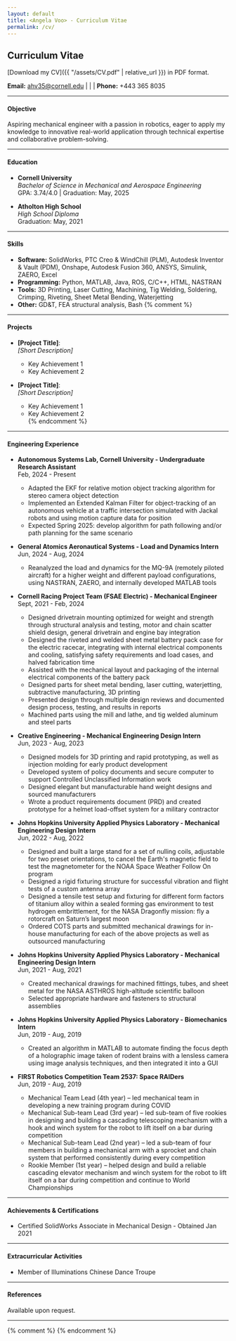 ```yaml
---
layout: default
title: <Angela Voo> - Curriculum Vitae
permalink: /cv/
---
```

## Curriculum Vitae

[Download my CV]({{ "/assets/CV.pdf" | relative_url }}) in PDF format.


**Email:** [ahv35@cornell.edu](mailto:netID@cornell.edu) | | | **Phone:** +443 365 8035

---

#### Objective
Aspiring mechanical engineer with a passion in robotics, eager to apply my knowledge to innovative real-world application through technical expertise and collaborative problem-solving.

---

#### Education
- **Cornell University**  
  *Bachelor of Science in Mechanical and Aerospace Engineering*  
  GPA: 3.74/4.0 | Graduation: May, 2025

- **Atholton High School**  
  *High School Diploma*  
  Graduation: May, 2021

---

#### Skills
- **Software:** SolidWorks, PTC Creo & WindChill (PLM), Autodesk Inventor & Vault (PDM), Onshape, Autodesk Fusion 360, ANSYS, Simulink, ZAERO, Excel
- **Programming:** Python, MATLAB, Java, ROS, C/C++, HTML, NASTRAN
- **Tools:** 3D Printing, Laser Cutting, Machining, Tig Welding, Soldering, Crimping, Riveting, Sheet Metal Bending, Waterjetting
- **Other:** GD&T, FEA structural analysis, Bash
{% comment %} 
---
#### Projects
- **[Project Title]**:  
  *[Short Description]*  
  - Key Achievement 1  
  - Key Achievement 2  

- **[Project Title]**:  
  *[Short Description]*  
  - Key Achievement 1  
  - Key Achievement 2  
{% endcomment %}
---

#### Engineering Experience
- **Autonomous Systems Lab, Cornell University - Undergraduate Research Assistant**  
  Feb, 2024 - Present 
  - Adapted the EKF for relative motion object tracking algorithm for stereo camera object detection
  - Implemented an Extended Kalman Filter for object-tracking of an autonomous vehicle at a traffic intersection simulated with Jackal robots and using motion capture data for position
  - Expected Spring 2025: develop algorithm for path following and/or path planning for the same scenario

- **General Atomics Aeronautical Systems - Load and Dynamics Intern**  
  Jun, 2024 - Aug, 2024  
  - Reanalyzed the load and dynamics for the MQ-9A (remotely piloted aircraft) for a higher weight and different payload configurations, using NASTRAN, ZAERO, and internally developed MATLAB tools

- **Cornell Racing Project Team (FSAE Electric) - Mechanical Engineer**  
  Sept, 2021 - Feb, 2024  
  - Designed drivetrain mounting optimized for weight and strength through structural analysis and testing, motor and chain scatter shield design, general drivetrain and engine bay integration
  - Designed the riveted and welded sheet metal battery pack case for the electric racecar, integrating with internal electrical components and cooling, satisfying safety requirements and load cases, and halved fabrication time
  - Assisted with the mechanical layout and packaging of the internal electrical components of the battery pack
  - Designed parts for sheet metal bending, laser cutting, waterjetting, subtractive manufacturing, 3D printing
  - Presented design through multiple design reviews and documented design process, testing, and results in reports
  - Machined parts using the mill and lathe, and tig welded aluminum and steel parts

- **Creative Engineering - Mechanical Engineering Design Intern**  
  Jun, 2023 - Aug, 2023  
  - Designed models for 3D printing and rapid prototyping, as well as injection molding for early product development
  - Developed system of policy documents and secure computer to support Controlled Unclassified Information work
  - Designed elegant but manufacturable hand weight designs and sourced manufacturers
  - Wrote a product requirements document (PRD) and created prototype for a helmet load-offset system for a military contractor
 
- **Johns Hopkins University Applied Physics Laboratory - Mechanical Engineering Design Intern**  
  Jun, 2022 - Aug, 2022  
  - Designed and built a large stand for a set of nulling coils, adjustable for two preset orientations, to cancel the Earth's magnetic field to test the magnetometer for the NOAA Space Weather Follow On program
  -	Designed a rigid fixturing structure for successful vibration and flight tests of a custom antenna array
  - Designed a tensile test setup and fixturing for different form factors of titanium alloy within a sealed forming gas environment to test hydrogen embrittlement, for the NASA Dragonfly mission: fly a rotorcraft on Saturn’s largest moon
  - Ordered COTS parts and submitted mechanical drawings for in-house manufacturing for each of the above projects as well as outsourced manufacturing

- **Johns Hopkins University Applied Physics Laboratory - Mechanical Engineering Design Intern**  
  Jun, 2021 - Aug, 2021 
  - Created mechanical drawings for machined fittings, tubes, and sheet metal for the NASA ASTHROS high-altitude scientific balloon
  - Selected appropriate hardware and fasteners to structural assemblies

- **Johns Hopkins University Applied Physics Laboratory - Biomechanics Intern**  
  Jun, 2019 - Aug, 2019 
  - Created an algorithm in MATLAB to automate finding the focus depth of a holographic image taken of rodent brains with a lensless camera using image analysis techniques, and then integrated it into a GUI

- **FIRST Robotics Competition Team 2537: Space RAIDers**  
  Jun, 2019 - Aug, 2019 
  - Mechanical Team Lead (4th year) – led mechanical team in developing a new training program during COVID
  -	Mechanical Sub-team Lead (3rd year) – led sub-team of five rookies in designing and building a cascading telescoping mechanism with a hook and winch system for the robot to lift itself on a bar during competition
  -	Mechanical Sub-team Lead (2nd year) – led a sub-team of four members in building a mechanical arm with a sprocket and chain system that performed consistently during every competition
  - Rookie Member (1st year) – helped design and build a reliable cascading elevator mechanism and winch system for the robot to lift itself on a bar during competition and continue to World Championships

---

#### Achievements & Certifications
- Certified SolidWorks Associate in Mechanical Design - Obtained Jan 2021 

---

#### Extracurricular Activities
- Member of Illuminations Chinese Dance Troupe  

---

#### References
Available upon request.

---
{% comment %} 
{% endcomment %}
